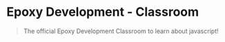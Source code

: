 # Epoxy Development - Classroom
> The official Epoxy Development Classroom to learn about javascript!

